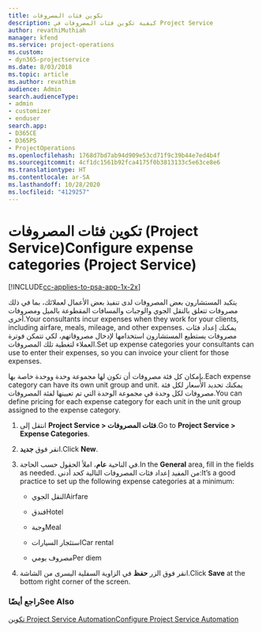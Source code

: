 ```yaml
---
title: تكوين فئات المصروفات
description: كيفية تكوين فئات المصروفات في Project Service
author: revathiMuthiah
manager: kfend
ms.service: project-operations
ms.custom:
- dyn365-projectservice
ms.date: 8/03/2018
ms.topic: article
ms.author: revathim
audience: Admin
search.audienceType:
- admin
- customizer
- enduser
search.app:
- D365CE
- D365PS
- ProjectOperations
ms.openlocfilehash: 1768d7bd7ab94d909e53cd71f9c39b44e7ed4b4f
ms.sourcegitcommit: 4cf1dc1561b92fca4175f0b3813133c5e63ce8e6
ms.translationtype: HT
ms.contentlocale: ar-SA
ms.lasthandoff: 10/28/2020
ms.locfileid: "4129257"
---
```

# <a name="configure-expense-categories-project-service"></a><span data-ttu-id="c908e-103">تكوين فئات المصروفات (Project Service)</span><span class="sxs-lookup"><span data-stu-id="c908e-103">Configure expense categories (Project Service)</span></span>

[!INCLUDE[cc-applies-to-psa-app-1x-2x](../includes/cc-applies-to-psa-app-1x-2x.md)]

<span data-ttu-id="c908e-104">يتكبد المستشارون بعض المصروفات لدى تنفيذ بعض الأعمال لعملائك، بما في ذلك مصروفات تتعلق بالنقل الجوي والوجبات والمسافات المقطوعة بالميل ومصروفات أخرى.</span><span class="sxs-lookup"><span data-stu-id="c908e-104">Your consultants incur expenses when they work for your clients, including airfare, meals, mileage, and other expenses.</span></span> <span data-ttu-id="c908e-105">يمكنك إعداد فئات مصروفات يستطيع المستشارون استخدامها لإدخال مصروفاتهم، لكي تتمكن فوترة العملاء لتغطية تلك المصروفات.</span><span class="sxs-lookup"><span data-stu-id="c908e-105">Set up expense categories your consultants can use to enter their expenses, so you can invoice your client for those expenses.</span></span>  
  
<span data-ttu-id="c908e-106">بإمكان كل فئة مصروفات أن تكون لها مجموعة وحدة ووحدة خاصة بها.</span><span class="sxs-lookup"><span data-stu-id="c908e-106">Each expense category can have its own unit group and unit.</span></span> <span data-ttu-id="c908e-107">يمكنك تحديد الأسعار لكل فئة مصروفات لكل وحدة في مجموعة الوحدة التي تم تعيينها لفئة المصروفات.</span><span class="sxs-lookup"><span data-stu-id="c908e-107">You can define pricing for each expense category for each unit in the unit group assigned to the expense category.</span></span>  
  
1.  <span data-ttu-id="c908e-108">انتقل إلى **Project Service > فئات المصروفات**.</span><span class="sxs-lookup"><span data-stu-id="c908e-108">Go to **Project Service > Expense Categories**.</span></span>  
  
2.  <span data-ttu-id="c908e-109">انقر فوق **جديد**.</span><span class="sxs-lookup"><span data-stu-id="c908e-109">Click **New**.</span></span>  
  
3.  <span data-ttu-id="c908e-110">في الناحية **عام**، املأ الحقول حسب الحاجة.</span><span class="sxs-lookup"><span data-stu-id="c908e-110">In the **General** area, fill in the fields as needed.</span></span> <span data-ttu-id="c908e-111">من المفيد إعداد فئات المصروفات التالية كحد أدنى:</span><span class="sxs-lookup"><span data-stu-id="c908e-111">It’s a good practice to set up the following expense categories at a minimum:</span></span>  
  
    -   <span data-ttu-id="c908e-112">النقل الجوي</span><span class="sxs-lookup"><span data-stu-id="c908e-112">Airfare</span></span>  
  
    -   <span data-ttu-id="c908e-113">فندق</span><span class="sxs-lookup"><span data-stu-id="c908e-113">Hotel</span></span>  
  
    -   <span data-ttu-id="c908e-114">وجبة</span><span class="sxs-lookup"><span data-stu-id="c908e-114">Meal</span></span>  
  
    -   <span data-ttu-id="c908e-115">استئجار السيارات</span><span class="sxs-lookup"><span data-stu-id="c908e-115">Car rental</span></span>  
  
    -   <span data-ttu-id="c908e-116">مصروف يومي</span><span class="sxs-lookup"><span data-stu-id="c908e-116">Per diem</span></span>  
  
4.  <span data-ttu-id="c908e-117">انقر فوق الزر **حفظ** في الزاوية السفلية اليسرى من الشاشة.</span><span class="sxs-lookup"><span data-stu-id="c908e-117">Click **Save** at the bottom right corner of the screen.</span></span>  
  
### <a name="see-also"></a><span data-ttu-id="c908e-118">راجع أيضًا</span><span class="sxs-lookup"><span data-stu-id="c908e-118">See Also</span></span>  
 [<span data-ttu-id="c908e-119">تكوين Project Service Automation</span><span class="sxs-lookup"><span data-stu-id="c908e-119">Configure Project Service Automation</span></span>](../psa/configure.md)
